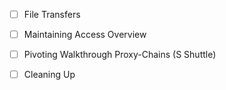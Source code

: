 

- [ ] File Transfers 
- [ ] Maintaining Access Overview
- [ ] Pivoting Walkthrough Proxy-Chains (S Shuttle)
- [ ] Cleaning Up


